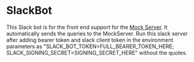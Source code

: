 # SlackBot
This Slack bot is for the front end support for the [Mock Server](https://github.com/shubhamk0027/MockServer).
It automatically sends the queries to the MockServer. Run this slack server after adding bearer token and slack client 
token in the environment parameters as "SLACK_BOT_TOKEN=FULL_BEARER_TOKEN_HERE; SLACK_SIGNING_SECRET=SIGNING_SECRET_HERE" without the quotes. 


